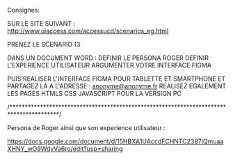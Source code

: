 Consignes:

SUR LE SITE SUIVANT : 
http://www.uiaccess.com/accessucd/scenarios_eg.html

PRENEZ LE SCENARIO 13

DANS UN DOCUMENT WORD : 
DEFINIR LE PERSONA ROGER 
DEFINIR  L'EXPERIENCE UTILISATEUR
ARGUMENTER VOTRE INTERFACE FIGMA

PUIS REALISER L'INTERFACE FIGMA POUR TABLETTE ET SMARTPHONE ET PARTAGEZ LA A L'ADRESSE : anonyme@anonyme.fr
REALISEZ EGALEMENT LES PAGES HTMLS CSS JAVASCRIPT POUR LA VERSION PC 

/****************************************************************************************/

Persona de Roger ainsi que son experience utilisateur :

https://docs.google.com/document/d/15HBXA1UAccdFCHNTC2387lQmuaaXHNY_wO9WdyVa6ro/edit?usp=sharing
